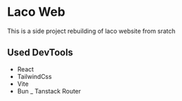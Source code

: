 # Laco Web

This is a side project rebuilding of laco website from sratch

## Used DevTools
- React
- TailwindCss
- Vite
- Bun
_ Tanstack Router
